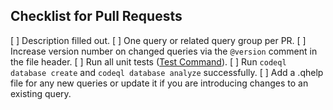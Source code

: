 ## Checklist for Pull Requests

[ ] Description filled out.
[ ] One query or related query group per PR.
[ ] Increase version number on changed queries via the `@version` comment in the file header.
[ ] Run all unit tests ([Test Command](src\drivers\test\build_create_analyze_test.cmd)).
[ ] Run `codeql database create` and `codeql database analyze` successfully.
[ ] Add a .qhelp file for any new queries or update it if you are introducing changes to an existing query.
